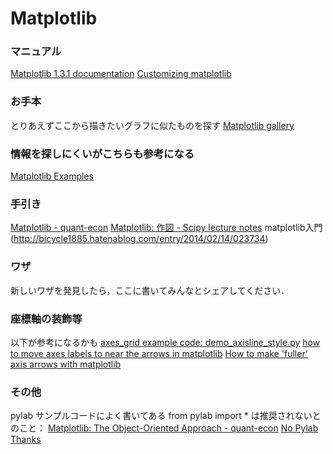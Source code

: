 # Matplotlib

### マニュアル
[Matplotlib 1.3.1 documentation](http://matplotlib.org/contents.html)
[Customizing matplotlib](http://matplotlib.org/users/customizing.html)

### お手本
とりあえずここから描きたいグラフに似たものを探す
[Matplotlib gallery](http://matplotlib.org/gallery.html)

### 情報を探しにくいがこちらも参考になる
[Matplotlib Examples](http://matplotlib.org/examples/)

### 手引き
[Matplotlib - quant-econ](http://quant-econ.net/py/matplotlib.html)
[Matplotlib: 作図 - Scipy lecture notes](http://turbare.net/transl/scipy-lecture-notes/intro/matplotlib/matplotlib.html)
matplotlib入門(http://bicycle1885.hatenablog.com/entry/2014/02/14/023734)

### ワザ
新しいワザを発見したら，ここに書いてみんなとシェアしてください．

### 座標軸の装飾等
以下が参考になるかも
[axes_grid example code: demo_axisline_style.py](http://matplotlib.org/examples/axes_grid/demo_axisline_style.html)
[how to move axes labels to near the arrows in matplotlib](http://stackoverflow.com/questions/12752373/how-to-move-axes-labels-to-near-the-arrows-in-matplotlib)
[How to make 'fuller' axis arrows with matplotlib](http://stackoverflow.com/questions/17646247/how-to-make-fuller-axis-arrows-with-matplotlib)

### その他
pylab
サンプルコードによく書いてある
from pylab import *
は推奨されないとのこと：
[Matplotlib: The Object-Oriented Approach - quant-econ](http://quant-econ.net/py/matplotlib.html#the-object-oriented-approach)
[No Pylab Thanks](http://carreau.github.io/posts/10-No-PyLab-Thanks.ipynb.html)
